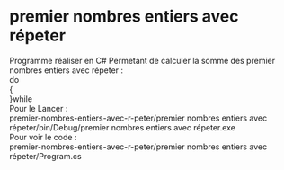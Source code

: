 # premier nombres entiers avec répeter

Programme réaliser en C#
Permetant de calculer la somme des premier nombres entiers avec répeter :     
do      
   {       
    }while      
Pour le Lancer :      
premier-nombres-entiers-avec-r-peter/premier nombres entiers avec répeter/bin/Debug/premier nombres entiers avec répeter.exe   
Pour voir le code :      
premier-nombres-entiers-avec-r-peter/premier nombres entiers avec répeter/Program.cs


